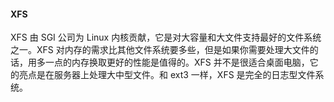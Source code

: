 #### XFS

XFS 由 SGI 公司为 Linux 内核贡献，它是对大容量和大文件支持最好的文件系统之一。XFS 对内存的需求比其他文件系统要多些，但是如果你需要处理大文件的话，用多一点的内存换取更好的性能是值得的。XFS 并不是很适合桌面电脑，它的亮点是在服务器上处理大中型文件。和 ext3 一样，XFS 是完全的日志型文件系统。
